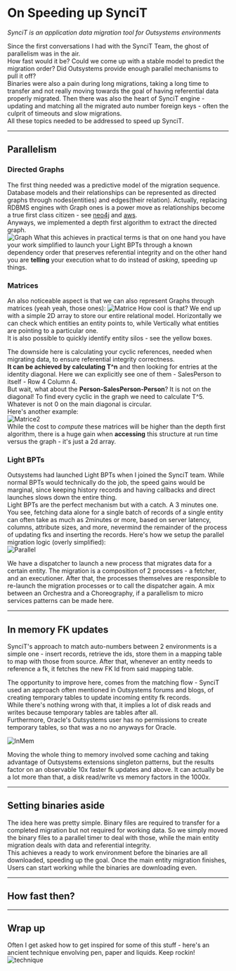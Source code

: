 # On Speeding up SynciT

*SynciT is an application data migration tool for Outsystems environments*  

Since the first conversations I had with the SynciT Team, the ghost of parallelism was in the air.  
How fast would it be?  Could we come up with a stable model to predict the migration order?  Did Outsystems provide enough parallel mechanisms to pull it off?  
Binaries were also a pain during long migrations, taking a long time to transfer and not really moving towards the goal of having referential data properly migrated.
Then there was also the heart of SynciT engine - updating and matching all the migrated auto number foreign keys - often the culprit of timeouts and slow migrations.  
All these topics needed to be addressed to speed up SynciT.

-----

## Parallelism

### Directed Graphs

The first thing needed was a predictive model of the migration sequence. Database models and their relationships can be represented as directed graphs through nodes(entities) and edges(their relation). Actually, replacing RDBMS engines with Graph ones is a power move as relationships become a true first class citizen - see [neo4j](https://neo4j.com/developer/graph-database/) and [aws](https://aws.amazon.com/nosql/graph/).  
Anyways, we implemented a depth first algorithm to extract the directed graph.  
![Graph](../images/SynciTSpeedingUp/Graph.png)
What this achieves in practical terms is that on one hand you have your work simplified to launch your Light BPTs through a known dependency order that preserves referential integrity and on the other hand you are **telling** your execution what to do instead of *asking*, speeding up things.

### Matrices  

An also noticeable aspect is that we can also represent Graphs through matrices (yeah yeah, those ones):
![Matrice](../images/SynciTSpeedingUp/Matrice.jpg)
How cool is that? We end up with a simple 2D array to store our entire relational model. Horizontally we can check which entities an entity points to, while Vertically what entities are pointing to a particular one.  
It is also possible to quickly identify entity silos - see the yellow boxes.  

The downside here is calculating your cyclic references, needed when migrating data, to ensure referential integrity  correctness.  
**It can be achieved by calculating T^n** and then looking for entries at the identity diagonal. Here we can explicitly see one of them - SalesPerson to itself - Row 4 Column 4.  
But wait, what about the **Person-SalesPerson-Person**? It is not on the diagonal! To find every cyclic in the graph we need to calculate T^5. Whatever is not 0 on the main diagonal is circular.  
Here's another example:  
![Matrice2](../images/SynciTSpeedingUp/Matrice2.png)  
While the cost to *compute* these matrices will be higher than the depth first algorithm, there is a huge gain when **accessing** this structure at run time versus the graph - it's just a 2d array.

### Light BPTs

Outsystems had launched Light BPTs when I joined the SynciT team. While normal BPTs would technically do the job, the speed gains would be marginal, since keeping history records and having callbacks and direct launches slows down the entire thing.  
Light BPTs are the perfect mechanism but with a catch. A 3 minutes one. You see, fetching data alone for a single batch of records of a single entity can often take as much as 2minutes or more, based on server latency, columns, attribute sizes, and more, nevermind the remainder of the process of updating fks and inserting the records.
Here's how we setup the parallel migration logic (overly simplified):  
![Parallel](../images/SynciTSpeedingUp/Parallel.png)

We have a dispatcher to launch a new process that migrates data for a certain entity. The migration is a composition of 2 processes - a fetcher, and an executioner.
After that, the processes themselves are responsible to re-launch the migration processes or to call the dispatcher again. A mix between an Orchestra and a Choreography, if a parallelism to micro services patterns can be made here.

-----

## In memory FK updates

SynciT's approach to match auto-numbers between 2 environments is a simple one - insert records, retrieve the ids, store them in a mapping table to map with those from source.
After that, whenever an entity needs to reference a fk, it fetches the new FK Id from said mapping table.

The opportunity to improve here, comes from the matching flow - SynciT used an approach often mentioned in Outsystems forums and blogs, of creating temporary tables to update incoming entity fk records.  
While there's nothing wrong with that, it implies a lot of disk reads and writes because temporary tables are tables after all.  
Furthermore, Oracle's Outsystems user has no permissions to create temporary tables, so that was a no no anyways for Oracle.  

![InMem](../images/SynciTSpeedingUp/InMem.jpg)

Moving the whole thing to memory involved some caching and taking advantage of Outsystems extensions singleton patterns, but the results factor on an observable 10x faster fk updates and above. It can actually be a lot more than that, a disk read/write vs memory factors in the 1000x.

-----

## Setting binaries aside

The idea here was pretty simple. Binary files are required to transfer for a completed migration but not required for working data. So we simply moved the binary files to a parallel timer to deal with those, while the main entity migration deals with data and referential integrity.  
This achieves a ready to work environment before the binaries are all downloaded, speeding up the goal. Once the main entity migration finishes, Users can start working while the binaries are downloading even.

-----

## How fast then?  

-----

## Wrap up  

Often I get asked how to get inspired for some of this stuff - here's an ancient technique envolving pen, paper and liquids. Keep rockin!  
![technique](../images/SynciTSpeedingUp/technique.jpg)
